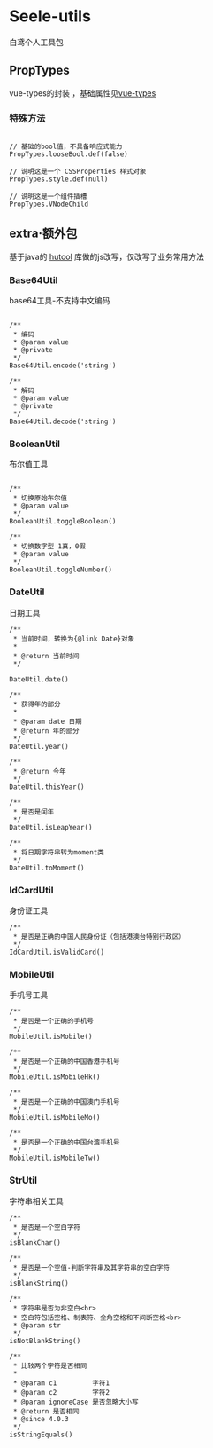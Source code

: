 # Seele-utils

白鸢个人工具包

## PropTypes

vue-types的封装 ，基础属性见[vue-types](https://dwightjack.github.io/vue-types/)

### 特殊方法

```tsx

// 基础的bool值，不具备响应式能力
PropTypes.looseBool.def(false)

// 说明这是一个 CSSProperties 样式对象
PropTypes.style.def(null)

// 说明这是一个组件插槽
PropTypes.VNodeChild
```

## extra·额外包

基于java的 [hutool](https://hutool.cn/docs) 库做的js改写，仅改写了业务常用方法

### Base64Util

base64工具-不支持中文编码

```tsx

/**
 * 编码
 * @param value
 * @private
 */
Base64Util.encode('string')

/**
 * 解码
 * @param value
 * @private
 */
Base64Util.decode('string')
```

### BooleanUtil

布尔值工具

```tsx

/**
 * 切换原始布尔值
 * @param value
 */
BooleanUtil.toggleBoolean()

/**
 * 切换数字型 1真，0假
 * @param value
 */
BooleanUtil.toggleNumber()
```

### DateUtil

日期工具

```tsx
/**
 * 当前时间，转换为{@link Date}对象
 *
 * @return 当前时间
 */

DateUtil.date()

/**
 * 获得年的部分
 *
 * @param date 日期
 * @return 年的部分
 */
DateUtil.year()

/**
 * @return 今年
 */
DateUtil.thisYear()

/**
 * 是否是闰年
 */
DateUtil.isLeapYear()

/**
 * 将日期字符串转为moment类
 */
DateUtil.toMoment()
```

### IdCardUtil

身份证工具

```tsx
/**
 * 是否是正确的中国人民身份证（包括港澳台特别行政区）
 */
IdCardUtil.isValidCard()
```

### MobileUtil

手机号工具

```tsx
/**
 * 是否是一个正确的手机号
 */
MobileUtil.isMobile()

/**
 * 是否是一个正确的中国香港手机号
 */
MobileUtil.isMobileHk()

/**
 * 是否是一个正确的中国澳门手机号
 */
MobileUtil.isMobileMo()

/**
 * 是否是一个正确的中国台湾手机号
 */
MobileUtil.isMobileTw()
```

### StrUtil

字符串相关工具

```tsx
/**
 * 是否是一个空白字符
 */
isBlankChar()

/**
 * 是否是一个空值-判断字符串及其字符串的空白字符
 */
isBlankString()

/**
 * 字符串是否为非空白<br>
 * 空白符包括空格、制表符、全角空格和不间断空格<br>
 * @param str
 */
isNotBlankString()

/**
 * 比较两个字符是否相同
 *
 * @param c1         字符1
 * @param c2         字符2
 * @param ignoreCase 是否忽略大小写
 * @return 是否相同
 * @since 4.0.3
 */
isStringEquals()
```
